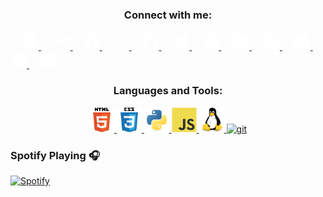 <h3 align="center">Connect with me:</h3>
<div class="center">
      &emsp;
      <a href="tel:0854171104" title="Call Me">
      <svg xmlns="http://www.w3.org/2000/svg" width="27" height="27" fill="currentColor" class="bi bi-call" viewBox="0 0 25 25" color="#fff">
        <path d="M12 0c-6.627 0-12 5.373-12 12s5.373 12 12 12 12-5.373 12-12-5.373-12-12-12zm3.445 17.827c-3.684 1.684-9.401-9.43-5.8-11.308l1.053-.519 1.746 3.409-1.042.513c-1.095.587 1.185 5.04 2.305 4.497l1.032-.505 1.76 3.397-1.054.516z"/>
      </svg>
    </a>
      &emsp;
      <a href="mailto:nguyenthanhson.sowntee@gmail.com" title="Mail">
        <svg xmlns="http://www.w3.org/2000/svg" width="29" height="30" fill="currentColor" class="bi bi-mail" viewBox="0 -2 24 23" color="#fff">
          <path d="M22.288 21h-20.576c-.945 0-1.712-.767-1.712-1.712v-13.576c0-.945.767-1.712 1.712-1.712h20.576c.945 0 1.712.767 1.712 1.712v13.576c0 .945-.767 1.712-1.712 1.712zm-10.288-6.086l-9.342-6.483-.02 11.569h18.684v-11.569l-9.322 6.483zm8.869-9.914h-17.789l8.92 6.229s6.252-4.406 8.869-6.229z"/>
        </svg>
      </a>
      &emsp;
      <a href="https://facebook.com/Sowntee" title="Facebook">
        <svg xmlns="http://www.w3.org/2000/svg" width="25" height="25" fill="currentColor" class="bi bi-facebook" viewBox="0 0 16 16" color="#fff">
          <path d="M16 8.049c0-4.446-3.582-8.05-8-8.05C3.58 0-.002 3.603-.002 8.05c0 4.017 2.926 7.347 6.75 7.951v-5.625h-2.03V8.05H6.75V6.275c0-2.017 1.195-3.131 3.022-3.131.876 0 1.791.157 1.791.157v1.98h-1.009c-.993 0-1.303.621-1.303 1.258v1.51h2.218l-.354 2.326H9.25V16c3.824-.604 6.75-3.934 6.75-7.951z"/>
        </svg>
      </a>
      &emsp;
      <a href="https://instagram.com/Sowntee" title="Instagram">
        <svg xmlns="http://www.w3.org/2000/svg" width="25" height="25" fill="currentColor" class="bi bi-instagram" viewBox="0 0 16 16" color="#fff">
          <path d="M8 0C5.829 0 5.556.01 4.703.048 3.85.088 3.269.222 2.76.42a3.917 3.917 0 0 0-1.417.923A3.927 3.927 0 0 0 .42 2.76C.222 3.268.087 3.85.048 4.7.01 5.555 0 5.827 0 8.001c0 2.172.01 2.444.048 3.297.04.852.174 1.433.372 1.942.205.526.478.972.923 1.417.444.445.89.719 1.416.923.51.198 1.09.333 1.942.372C5.555 15.99 5.827 16 8 16s2.444-.01 3.298-.048c.851-.04 1.434-.174 1.943-.372a3.916 3.916 0 0 0 1.416-.923c.445-.445.718-.891.923-1.417.197-.509.332-1.09.372-1.942C15.99 10.445 16 10.173 16 8s-.01-2.445-.048-3.299c-.04-.851-.175-1.433-.372-1.941a3.926 3.926 0 0 0-.923-1.417A3.911 3.911 0 0 0 13.24.42c-.51-.198-1.092-.333-1.943-.372C10.443.01 10.172 0 7.998 0h.003zm-.717 1.442h.718c2.136 0 2.389.007 3.232.046.78.035 1.204.166 1.486.275.373.145.64.319.92.599.28.28.453.546.598.92.11.281.24.705.275 1.485.039.843.047 1.096.047 3.231s-.008 2.389-.047 3.232c-.035.78-.166 1.203-.275 1.485a2.47 2.47 0 0 1-.599.919c-.28.28-.546.453-.92.598-.28.11-.704.24-1.485.276-.843.038-1.096.047-3.232.047s-2.39-.009-3.233-.047c-.78-.036-1.203-.166-1.485-.276a2.478 2.478 0 0 1-.92-.598 2.48 2.48 0 0 1-.6-.92c-.109-.281-.24-.705-.275-1.485-.038-.843-.046-1.096-.046-3.233 0-2.136.008-2.388.046-3.231.036-.78.166-1.204.276-1.486.145-.373.319-.64.599-.92.28-.28.546-.453.92-.598.282-.11.705-.24 1.485-.276.738-.034 1.024-.044 2.515-.045v.002zm4.988 1.328a.96.96 0 1 0 0 1.92.96.96 0 0 0 0-1.92zm-4.27 1.122a4.109 4.109 0 1 0 0 8.217 4.109 4.109 0 0 0 0-8.217zm0 1.441a2.667 2.667 0 1 1 0 5.334 2.667 2.667 0 0 1 0-5.334z"/>
        </svg>
      </a>  
      &emsp;
      <a href="https://github.com/Sowntee" title="Github">
        <svg xmlns="http://www.w3.org/2000/svg" width="26" height="26" fill="currentColor" class="bi bi-github" viewBox="0 0 16 16" color="#fff">
          <path d="M8 0C3.58 0 0 3.58 0 8c0 3.54 2.29 6.53 5.47 7.59.4.07.55-.17.55-.38 0-.19-.01-.82-.01-1.49-2.01.37-2.53-.49-2.69-.94-.09-.23-.48-.94-.82-1.13-.28-.15-.68-.52-.01-.53.63-.01 1.08.58 1.23.82.72 1.21 1.87.87 2.33.66.07-.52.28-.87.51-1.07-1.78-.2-3.64-.89-3.64-3.95 0-.87.31-1.59.82-2.15-.08-.2-.36-1.02.08-2.12 0 0 .67-.21 2.2.82.64-.18 1.32-.27 2-.27.68 0 1.36.09 2 .27 1.53-1.04 2.2-.82 2.2-.82.44 1.1.16 1.92.08 2.12.51.56.82 1.27.82 2.15 0 3.07-1.87 3.75-3.65 3.95.29.25.54.73.54 1.48 0 1.07-.01 1.93-.01 2.2 0 .21.15.46.55.38A8.012 8.012 0 0 0 16 8c0-4.42-3.58-8-8-8z"/>
        </svg>
      </a>
      &emsp;
      <a href="https://twitter.com/Sowntee" title="Twitter">
        <svg xmlns="http://www.w3.org/2000/svg" width="27" height="27" fill="currentColor" class="bi bi-twitter" viewBox="0 0 16 16" color="#fff">
          <path d="M5.026 15c6.038 0 9.341-5.003 9.341-9.334 0-.14 0-.282-.006-.422A6.685 6.685 0 0 0 16 3.542a6.658 6.658 0 0 1-1.889.518 3.301 3.301 0 0 0 1.447-1.817 6.533 6.533 0 0 1-2.087.793A3.286 3.286 0 0 0 7.875 6.03a9.325 9.325 0 0 1-6.767-3.429 3.289 3.289 0 0 0 1.018 4.382A3.323 3.323 0 0 1 .64 6.575v.045a3.288 3.288 0 0 0 2.632 3.218 3.203 3.203 0 0 1-.865.115 3.23 3.23 0 0 1-.614-.057 3.283 3.283 0 0 0 3.067 2.277A6.588 6.588 0 0 1 .78 13.58a6.32 6.32 0 0 1-.78-.045A9.344 9.344 0 0 0 5.026 15z"/>
        </svg>
      </a>
      &emsp;
      <a href="https://pinterest.com/Sowntee" title="Pinterest">
        <svg xmlns="http://www.w3.org/2000/svg" width="25" height="25" fill="currentColor" class="bi bi-pinterest" viewBox="0 0 24 24" color="#fff">
          <path d="M12 0c-6.627 0-12 5.372-12 12 0 5.084 3.163 9.426 7.627 11.174-.105-.949-.2-2.405.042-3.441.218-.937 1.407-5.965 1.407-5.965s-.359-.719-.359-1.782c0-1.668.967-2.914 2.171-2.914 1.023 0 1.518.769 1.518 1.69 0 1.029-.655 2.568-.994 3.995-.283 1.194.599 2.169 1.777 2.169 2.133 0 3.772-2.249 3.772-5.495 0-2.873-2.064-4.882-5.012-4.882-3.414 0-5.418 2.561-5.418 5.207 0 1.031.397 2.138.893 2.738.098.119.112.224.083.345l-.333 1.36c-.053.22-.174.267-.402.161-1.499-.698-2.436-2.889-2.436-4.649 0-3.785 2.75-7.262 7.929-7.262 4.163 0 7.398 2.967 7.398 6.931 0 4.136-2.607 7.464-6.227 7.464-1.216 0-2.359-.631-2.75-1.378l-.748 2.853c-.271 1.043-1.002 2.35-1.492 3.146 1.124.347 2.317.535 3.554.535 6.627 0 12-5.373 12-12 0-6.628-5.373-12-12-12z"/>
        </svg>
      </a>
      &emsp;
      <a href="https://zalo.me/0854171104" title="Zalo">
        <svg xmlns="http://www.w3.org/2000/svg" width="27" height="27" fill="currentColor" class="bi bi-zalo" viewBox="6 1 42 45" color="#fff">
        <path d="M 9 4 C 6.2504839 4 4 6.2504839 4 9 L 4 41 C 4 43.749516 6.2504839 46 9 46 L 41 46 C 43.749516 46 46 43.749516 46 41 L 46 9 C 46 6.2504839 43.749516 4 41 4 L 9 4 z M 9 6 L 15.580078 6 C 12.00899 9.7156859 10 14.518083 10 19.5 C 10 24.66 12.110156 29.599844 15.910156 33.339844 C 16.030156 33.549844 16.129922 34.579531 15.669922 35.769531 C 15.379922 36.519531 14.799687 37.499141 13.679688 37.869141 C 13.249688 38.009141 12.97 38.430859 13 38.880859 C 13.03 39.330859 13.360781 39.710781 13.800781 39.800781 C 16.670781 40.370781 18.529297 39.510078 20.029297 38.830078 C 21.379297 38.210078 22.270625 37.789609 23.640625 38.349609 C 26.440625 39.439609 29.42 40 32.5 40 C 36.593685 40 40.531459 39.000731 44 37.113281 L 44 41 C 44 42.668484 42.668484 44 41 44 L 9 44 C 7.3315161 44 6 42.668484 6 41 L 6 9 C 6 7.3315161 7.3315161 6 9 6 z M 33 15 C 33.55 15 34 15.45 34 16 L 34 25 C 34 25.55 33.55 26 33 26 C 32.45 26 32 25.55 32 25 L 32 16 C 32 15.45 32.45 15 33 15 z M 18 16 L 23 16 C 23.36 16 23.700859 16.199531 23.880859 16.519531 C 24.050859 16.829531 24.039609 17.219297 23.849609 17.529297 L 19.800781 24 L 23 24 C 23.55 24 24 24.45 24 25 C 24 25.55 23.55 26 23 26 L 18 26 C 17.64 26 17.299141 25.800469 17.119141 25.480469 C 16.949141 25.170469 16.960391 24.780703 17.150391 24.470703 L 21.199219 18 L 18 18 C 17.45 18 17 17.55 17 17 C 17 16.45 17.45 16 18 16 z M 27.5 19 C 28.11 19 28.679453 19.169219 29.189453 19.449219 C 29.369453 19.189219 29.65 19 30 19 C 30.55 19 31 19.45 31 20 L 31 25 C 31 25.55 30.55 26 30 26 C 29.65 26 29.369453 25.810781 29.189453 25.550781 C 28.679453 25.830781 28.11 26 27.5 26 C 25.57 26 24 24.43 24 22.5 C 24 20.57 25.57 19 27.5 19 z M 38.5 19 C 40.43 19 42 20.57 42 22.5 C 42 24.43 40.43 26 38.5 26 C 36.57 26 35 24.43 35 22.5 C 35 20.57 36.57 19 38.5 19 z M 27.5 21 C 27.39625 21 27.29502 21.011309 27.197266 21.03125 C 27.001758 21.071133 26.819727 21.148164 26.660156 21.255859 C 26.500586 21.363555 26.363555 21.500586 26.255859 21.660156 C 26.148164 21.819727 26.071133 22.001758 26.03125 22.197266 C 26.011309 22.29502 26 22.39625 26 22.5 C 26 22.60375 26.011309 22.70498 26.03125 22.802734 C 26.051191 22.900488 26.079297 22.994219 26.117188 23.083984 C 26.155078 23.17375 26.202012 23.260059 26.255859 23.339844 C 26.309707 23.419629 26.371641 23.492734 26.439453 23.560547 C 26.507266 23.628359 26.580371 23.690293 26.660156 23.744141 C 26.819727 23.851836 27.001758 23.928867 27.197266 23.96875 C 27.29502 23.988691 27.39625 24 27.5 24 C 27.60375 24 27.70498 23.988691 27.802734 23.96875 C 28.487012 23.82916 29 23.22625 29 22.5 C 29 21.67 28.33 21 27.5 21 z M 38.5 21 C 38.39625 21 38.29502 21.011309 38.197266 21.03125 C 38.099512 21.051191 38.005781 21.079297 37.916016 21.117188 C 37.82625 21.155078 37.739941 21.202012 37.660156 21.255859 C 37.580371 21.309707 37.507266 21.371641 37.439453 21.439453 C 37.303828 21.575078 37.192969 21.736484 37.117188 21.916016 C 37.079297 22.005781 37.051191 22.099512 37.03125 22.197266 C 37.011309 22.29502 37 22.39625 37 22.5 C 37 22.60375 37.011309 22.70498 37.03125 22.802734 C 37.051191 22.900488 37.079297 22.994219 37.117188 23.083984 C 37.155078 23.17375 37.202012 23.260059 37.255859 23.339844 C 37.309707 23.419629 37.371641 23.492734 37.439453 23.560547 C 37.507266 23.628359 37.580371 23.690293 37.660156 23.744141 C 37.739941 23.797988 37.82625 23.844922 37.916016 23.882812 C 38.005781 23.920703 38.099512 23.948809 38.197266 23.96875 C 38.29502 23.988691 38.39625 24 38.5 24 C 38.60375 24 38.70498 23.988691 38.802734 23.96875 C 39.487012 23.82916 40 23.22625 40 22.5 C 40 21.67 39.33 21 38.5 21 z"/></svg>
  </a>
  &emsp;
  <a href="https://open.spotify.com/user/d06xrmq7881id2956cuzzklo1" title="Spotify">
    <svg xmlns="http://www.w3.org/2000/svg" width="27" height="27" fill="currentColor" class="bi bi-spotify" viewBox="0 7 25 10" color="#fff">
      <path d="M19.098 10.638c-3.868-2.297-10.248-2.508-13.941-1.387-.593.18-1.22-.155-1.399-.748-.18-.593.154-1.22.748-1.4 4.239-1.287 11.285-1.038 15.738 1.605.533.317.708 1.005.392 1.538-.316.533-1.005.709-1.538.392zm-.126 3.403c-.272.44-.847.578-1.287.308-3.225-1.982-8.142-2.557-11.958-1.399-.494.15-1.017-.129-1.167-.623-.149-.495.13-1.016.624-1.167 4.358-1.322 9.776-.682 13.48 1.595.44.27.578.847.308 1.286zm-1.469 3.267c-.215.354-.676.465-1.028.249-2.818-1.722-6.365-2.111-10.542-1.157-.402.092-.803-.16-.895-.562-.092-.403.159-.804.562-.896 4.571-1.045 8.492-.595 11.655 1.338.353.215.464.676.248 1.028zm-5.503-17.308c-6.627 0-12 5.373-12 12 0 6.628 5.373 12 12 12 6.628 0 12-5.372 12-12 0-6.627-5.372-12-12-12z"/>
    </svg>
    </a>
    &emsp;
    <a href="https://soundcloud.com/Sowntee" title="Soundcloud">
    <svg xmlns="http://www.w3.org/2000/svg" width="27" height="27" fill="currentColor" class="bi bi-soundcloud" viewBox="0 7 25 10" color="#fff">
      <path d="M12 0c-6.627 0-12 5.373-12 12s5.373 12 12 12 12-5.373 12-12-5.373-12-12-12zm-6.417 14.583c-.354-.318-.583-.79-.583-1.323 0-.532.229-1.003.583-1.323v2.646zm1.167.417c-.212 0-.323.003-.583-.08v-3.318c.276-.088.407-.085.583-.071v3.469zm1.167 0h-.584v-3.305l.18.105c.08-.328.222-.628.404-.895v4.095zm1.166 0h-.583v-4.706c.18-.134.373-.25.583-.33v5.036zm1.167 0h-.583v-5.167c.22-.023.286-.04.583.005v5.162zm1.167 0h-.584v-4.987l.222.107c.104-.181.228-.346.362-.5v5.38zm5.885 0h-5.302v-5.904c.465-.32 1.016-.512 1.611-.512 1.583 0 2.866 1.307 2.984 2.962 1.14-.558 2.405.34 2.405 1.642 0 1-.761 1.812-1.698 1.812z"/>
    </svg>
  </a>
      &emsp;
      <a href="https://steamcommunity.com/id/Sowntee" title="Steam">
      <svg xmlns="http://www.w3.org/2000/svg" width="26" height="26" fill="currentColor" class="bi bi-steam" viewBox="0 7 25 10" color="#fff">
        <path d="M24 12c0 6.627-5.373 12-12 12-5.782 0-10.608-4.091-11.744-9.537l4.764 2.003c.285 1.441 1.56 2.547 3.115 2.534 1.723-.017 3.105-1.414 3.116-3.129l.007-.003 3.602-2.684c2.304.024 4.14-1.833 4.14-4.091 0-2.26-1.834-4.093-4.093-4.093-2.234 0-4.048 1.791-4.09 4.015l-2.64 3.693c-.668-.014-1.269.169-1.791.51l-6.294-2.646c.708-5.953 5.765-10.572 11.908-10.572 6.627 0 12 5.373 12 12zm-16.577 5.477l-1.544-.649c.38.858 1.236 1.461 2.249 1.457 1.346-.012 2.422-1.11 2.41-2.455-.012-1.329-1.104-2.41-2.432-2.41-.287.001-.57.05-.86.16l1.542.648c.898.378 1.319 1.411.941 2.308-.376.896-1.409 1.318-2.306.941zm7.484-5.602c-1.533 0-2.781-1.249-2.781-2.782 0-1.534 1.248-2.782 2.781-2.782 1.534 0 2.781 1.248 2.781 2.782 0 1.533-1.247 2.782-2.781 2.782zm0-.682c1.159 0 2.1-.942 2.1-2.101 0-1.158-.94-2.102-2.1-2.102s-2.102.943-2.102 2.102c.001 1.159.943 2.101 2.102 2.101z"/>
      </svg>
    </a>
    &emsp;
    <a href="https://discord.gg/gEnsbSyBfe" title="Discord Sever">
      <svg xmlns="http://www.w3.org/2000/svg" width="25" height="25" fill="currentColor" class="bi bi-discord" viewBox="0 0 16 16" color="#fff">
        <path d="M6.552 6.712c-.456 0-.816.4-.816.888s.368.888.816.888c.456 0 .816-.4.816-.888.008-.488-.36-.888-.816-.888zm2.92 0c-.456 0-.816.4-.816.888s.368.888.816.888c.456 0 .816-.4.816-.888s-.36-.888-.816-.888z"/>
        <path d="M13.36 0H2.64C1.736 0 1 .736 1 1.648v10.816c0 .912.736 1.648 1.64 1.648h9.072l-.424-1.48 1.024.952.968.896L15 16V1.648C15 .736 14.264 0 13.36 0zm-3.088 10.448s-.288-.344-.528-.648c1.048-.296 1.448-.952 1.448-.952-.328.216-.64.368-.92.472-.4.168-.784.28-1.16.344a5.604 5.604 0 0 1-2.072-.008 6.716 6.716 0 0 1-1.176-.344 4.688 4.688 0 0 1-.584-.272c-.024-.016-.048-.024-.072-.04-.016-.008-.024-.016-.032-.024-.144-.08-.224-.136-.224-.136s.384.64 1.4.944c-.24.304-.536.664-.536.664-1.768-.056-2.44-1.216-2.44-1.216 0-2.576 1.152-4.664 1.152-4.664 1.152-.864 2.248-.84 2.248-.84l.08.096c-1.44.416-2.104 1.048-2.104 1.048s.176-.096.472-.232c.856-.376 1.536-.48 1.816-.504.048-.008.088-.016.136-.016a6.521 6.521 0 0 1 4.024.752s-.632-.6-1.992-1.016l.112-.128s1.096-.024 2.248.84c0 0 1.152 2.088 1.152 4.664 0 0-.68 1.16-2.448 1.216z"/>
      </svg>
    </a>
    </div>

<h3 align="center">Languages and Tools:</h3>

<p align="center"> 
  <a href="https://www.w3.org/html/" target="_blank"> 
    <img src="https://raw.githubusercontent.com/devicons/devicon/master/icons/html5/html5-original-wordmark.svg" alt="html5" width="40" height="40"/> 
  </a>
  <a href="https://www.w3schools.com/css/" target="_blank"> 
    <img src="https://raw.githubusercontent.com/devicons/devicon/master/icons/css3/css3-original-wordmark.svg" alt="css3" width="40" height="40"/> 
  </a> 
  <a href="https://www.python.org" target="_blank"> 
    <img src="https://raw.githubusercontent.com/devicons/devicon/master/icons/python/python-original.svg" alt="python" width="40" height="40"/> 
  </a>  
  <a href="https://developer.mozilla.org/en-US/docs/Web/JavaScript" target="_blank"> 
    <img src="https://raw.githubusercontent.com/devicons/devicon/master/icons/javascript/javascript-original.svg" alt="javascript" width="40" height="40"/> 
  </a> 
  <a href="https://www.linux.org/" target="_blank"> 
    <img src="https://raw.githubusercontent.com/devicons/devicon/master/icons/linux/linux-original.svg" alt="linux" width="40" height="40"/> 
  </a> 
  <a href="https://git-scm.com/" target="_blank"> 
    <img src="https://www.vectorlogo.zone/logos/git-scm/git-scm-icon.svg" alt="git" width="40" height="40"/> 
  </a>
</p>

### Spotify Playing 🎧

[![Spotify](https://novatorem.bgstatic.vercel.app/api/spotify)](https://open.spotify.com/user/d06xrmq7881id2956cuzzklo1)


